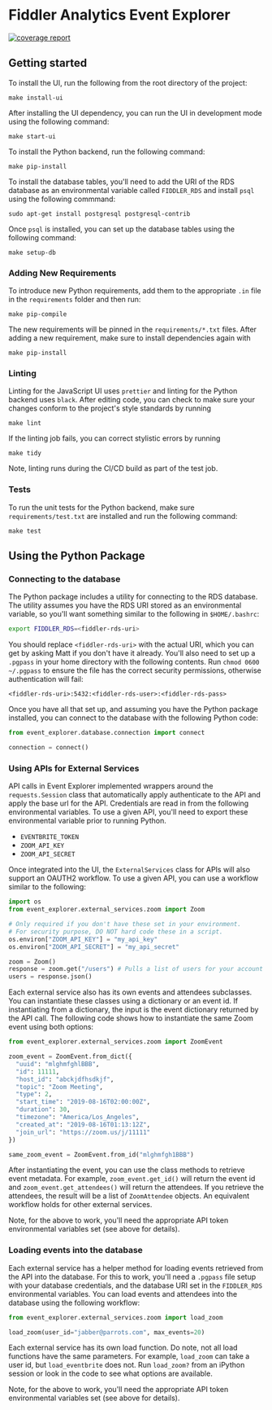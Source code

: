 # Fiddler Analytics Event Explorer
[![coverage report](https://gitlab.com/fiddler-analytics/event-explorer/badges/master/coverage.svg)](https://gitlab.com/fiddler-analytics/event-explorer/commits/master)


## Getting started

To install the UI, run the following from the root directory of the project:

```
make install-ui
```

After installing the UI dependency, you can run the UI in development mode using the
following command:

```
make start-ui
```

To install the Python backend, run the following command:

```
make pip-install
```

To install the database tables, you'll need to add the URI of the RDS database as an
environmental variable called `FIDDLER_RDS` and install `psql` using the following
commmand:

```
sudo apt-get install postgresql postgresql-contrib
```

Once `psql` is installed, you can set up the database tables using the following
command:

```
make setup-db
```

### Adding New Requirements

To introduce new Python requirements, add them to the appropriate `.in` file in the
`requirements` folder and then run:

```
make pip-compile
```

The new requirements will be pinned in the `requirements/*.txt` files. After adding a
new requirement, make sure to install dependencies again with

```
make pip-install
```

### Linting

Linting for the JavaScript UI uses `prettier` and linting for the Python backend uses
`black`. After editing code, you can check to make sure your changes conform to the
project's style standards by running

```
make lint
```

If the linting job fails, you can correct stylistic errors by running

```
make tidy
```

Note, linting runs during the CI/CD build as part of the test job.

### Tests

To run the unit tests for the Python backend, make sure `requirements/test.txt` are
installed and run the following command:

```
make test
```

## Using the Python Package

### Connecting to the database

The Python package includes a utility for connecting to the RDS database. The utility
assumes you have the RDS URI stored as an environmental variable, so you'll want
something similar to the following in `$HOME/.bashrc`:

```bash
export FIDDLER_RDS=<fiddler-rds-uri>
```

You should replace `<fiddler-rds-uri>` with the actual URI, which you can get by asking Matt
if you don't have it already. You'll also need to set up a `.pgpass` in your home
directory with the following contents. Run `chmod 0600 ~/.pgpass` to ensure the file has
the correct security permissions, otherwise authentication will fail:

```
<fiddler-rds-uri>:5432:<fiddler-rds-user>:<fiddler-rds-pass>
```

Once you have all that set up, and assuming you have the Python package installed, you
can connect to the database with the following Python code:

```python
from event_explorer.database.connection import connect

connection = connect()
```

### Using APIs for External Services

API calls in Event Explorer implemented wrappers around the `requests.Session` class
that automatically apply authenticate to the API and apply the base url for the API.
Credentials are read in from the following environmental variables. To use a given API,
you'll need to export these environmental variable prior to running Python.

- `EVENTBRITE_TOKEN`
- `ZOOM_API_KEY`
- `ZOOM_API_SECRET`

Once integrated into the UI, the `ExternalServices` class for APIs will also support an
OAUTH2 workflow. To use a given API, you can use a workflow similar to the following:

```python
import os
from event_explorer.external_services.zoom import Zoom

# Only required if you don't have these set in your environment.
# For security purpose, DO NOT hard code these in a script.
os.environ["ZOOM_API_KEY"] = "my_api_key"
os.environ["ZOOM_API_SECRET"] = "my_api_secret"

zoom = Zoom()
response = zoom.get("/users") # Pulls a list of users for your account
users = response.json()
```

Each external service also has its own events and attendees subclasses. You can
instantiate these classes using a dictionary or an event id. If instantiating from a
dictionary, the input is the event dictionary returned by the API call. The following
code shows how to instantiate the same Zoom event using both options:

```python
from event_explorer.external_services.zoom import ZoomEvent

zoom_event = ZoomEvent.from_dict({
  "uuid": "mlghmfghlBBB",
  "id": 11111,
  "host_id": "abckjdfhsdkjf",
  "topic": "Zoom Meeting",
  "type": 2,
  "start_time": "2019-08-16T02:00:00Z",
  "duration": 30,
  "timezone": "America/Los_Angeles",
  "created_at": "2019-08-16T01:13:12Z",
  "join_url": "https://zoom.us/j/11111"
})

same_zoom_event = ZoomEvent.from_id("mlghmfgh1BBB")
```

After instantiating the event, you can use the class methods to retrieve event metadata.
For example, `zoom_event.get_id()` will return the event id and
`zoom_event.get_attendees()` will return the attendees. If you retrieve the attendees,
the result will be a list of `ZoomAttendee` objects. An equivalent workflow holds for
other external services.

Note, for the above to work, you'll need the appropriate API token environmental
variables set (see above for details).

### Loading events into the database

Each external service has a helper method for loading events retrieved from the API into
the database. For this to work, you'll need a `.pgpass` file setup with your database
credentials, and the database URI set in the `FIDDLER_RDS` environmental variables. You
can load events and attendees into the database using the following workflow:

```python
from event_explorer.external_services.zoom import load_zoom

load_zoom(user_id="jabber@parrots.com", max_events=20)
```

Each external service has its own load function. Do note, not all load functions have
the same parameters. For example, `load_zoom` can take a user id, but `load_eventbrite`
does not. Run `load_zoom?` from an iPython session or look in the code to see what
options are available.

Note, for the above to work, you'll need the appropriate API token environmental
variables set (see above for details).
